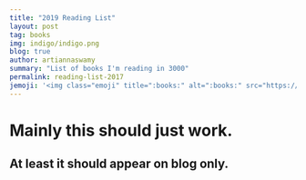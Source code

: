 ```yaml
---
title: "2019 Reading List"
layout: post
tag: books
img: indigo/indigo.png
blog: true
author: artiannaswamy
summary: "List of books I'm reading in 3000"
permalink: reading-list-2017
jemoji: '<img class="emoji" title=":books:" alt=":books:" src="https://assets.github.com/images/icons/emoji/unicode/1f4da.png" height="20" width="20" align="absmiddle">'
---
```



# Mainly this should just work.
## At least it should appear on blog only.
